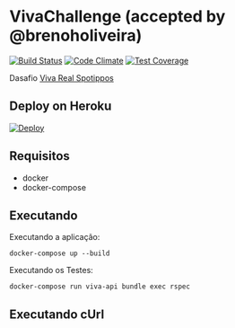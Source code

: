# VivaChallenge (accepted by @brenoholiveira) #
[![Build Status](https://travis-ci.org/brenooliveira/viva-challenge.svg?branch=master)](https://travis-ci.org/brenooliveira/viva-challenge)
[![Code Climate](https://codeclimate.com/github/brenooliveira/viva-challenge/badges/gpa.svg)](https://codeclimate.com/github/brenooliveira/viva-challenge)
[![Test Coverage](https://codeclimate.com/github/brenooliveira/viva-challenge/badges/coverage.svg)](https://codeclimate.com/github/brenooliveira/viva-challenge/coverage)

Dasafio [Viva Real Spotippos](https://github.com/VivaReal/code-challenge)

## Deploy on Heroku
[![Deploy](https://www.herokucdn.com/deploy/button.svg)](https://heroku.com/deploy?template=https://github.com/brenooliveira/viva-challenge)

## Requisitos
 - docker
 - docker-compose

## Executando
Executando a aplicação:
```shell
docker-compose up --build
```

Executando os Testes:
```shell
docker-compose run viva-api bundle exec rspec
```

## Executando cUrl
